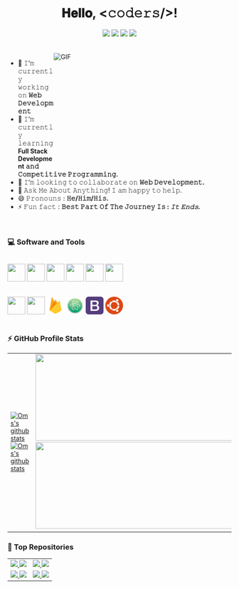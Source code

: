 <h1 align="center">
  𝐇𝐞𝐥𝐥𝐨, &lt;𝚌𝚘𝚍𝚎𝚛𝚜/&gt;!
</h1>
<div align="center"> 
  <a href="https://www.instagram.com/omi_dhokate_02/" target="_blank"><img src="https://img.shields.io/badge/-Instagram-%23E4405F?style=for-the-badge&logo=instagram&logoColor=white" target="_blank"></a>
 <a href="discordapp.com/users/993229912632733757" target="_blank"><img src="https://img.shields.io/badge/Discord-7289DA?style=for-the-badge&logo=discord&logoColor=white" target="_blank"></a> 
  <a href = "mailto:omiidhokate2002@gmail.com"><img src="https://img.shields.io/badge/-Gmail-%23333?style=for-the-badge&logo=gmail&logoColor=white" target="_blank"></a>
  <a href="https://www.linkedin.com/in/om-dhokate/" target="_blank"><img src="https://img.shields.io/badge/-LinkedIn-%230077B5?style=for-the-badge&logo=linkedin&logoColor=white" target="_blank"></a> 
  
</div>

<br/>
<br/>

<img align="right" height="250" width="400" alt="GIF" src="https://cdn.dribbble.com/users/730703/screenshots/6581243/avento.gif"/>

- 🔭 𝙸’𝚖 𝚌𝚞𝚛𝚛𝚎𝚗𝚝𝚕𝚢 𝚠𝚘𝚛𝚔𝚒𝚗𝚐 𝚘𝚗 **𝚆𝚎𝚋 𝙳𝚎𝚟𝚎𝚕𝚘𝚙𝚖𝚎𝚗𝚝**
- 🌱 𝙸’𝚖 𝚌𝚞𝚛𝚛𝚎𝚗𝚝𝚕𝚢 𝚕𝚎𝚊𝚛𝚗𝚒𝚗𝚐 **Full Stack Development 𝚊𝚗𝚍 𝙲𝚘𝚖𝚙𝚎𝚝𝚒𝚝𝚒𝚟𝚎 𝙿𝚛𝚘𝚐𝚛𝚊𝚖𝚖𝚒𝚗𝚐.**
- 👯 𝙸’𝚖 𝚕𝚘𝚘𝚔𝚒𝚗𝚐 𝚝𝚘 𝚌𝚘𝚕𝚕𝚊𝚋𝚘𝚛𝚊𝚝𝚎 𝚘𝚗 **𝚆𝚎𝚋 𝙳𝚎𝚟𝚎𝚕𝚘𝚙𝚖𝚎𝚗𝚝.**
- 💬 𝙰𝚜𝚔 𝙼𝚎 𝙰𝚋𝚘𝚞𝚝 𝙰𝚗𝚢𝚝𝚑𝚒𝚗𝚐! 𝙸 𝚊𝚖 𝚑𝚊𝚙𝚙𝚢 𝚝𝚘 𝚑𝚎𝚕𝚙.
- 😄 𝙿𝚛𝚘𝚗𝚘𝚞𝚗𝚜 : **𝙷𝚎/𝙷𝚒𝚖/𝙷𝚒𝚜.**
- ⚡ 𝙵𝚞𝚗 𝚏𝚊𝚌𝚝 : **𝙱𝚎𝚜𝚝 𝙿𝚊𝚛𝚝 𝙾𝚏 𝚃𝚑𝚎 𝙹𝚘𝚞𝚛𝚗𝚎𝚢 𝙸𝚜 : *𝙸𝚝 𝙴𝚗𝚍𝚜.***

<br/>

<h3>💻 Software and Tools</h3> 

<br/>
<code><img height="40" width="40" src="https://cdn1.iconfinder.com/data/icons/logotypes/32/badge-html-5-1024.png"></code>
<code><img height="40" width="40" src="https://cdn1.iconfinder.com/data/icons/logotypes/32/badge-css-3-1024.png"></code>
<code><img height="40" width="40" src="https://cdn4.iconfinder.com/data/icons/logos-and-brands/512/187_Js_logo_logos-1024.png"></code>
<code><img height="40" width="40" src="https://cdn4.iconfinder.com/data/icons/logos-3/600/React.js_logo-1024.png"></code>
<code><img height="40" width="40" src="https://cdn3.iconfinder.com/data/icons/popular-services-brands/512/node-128.png"></code>
<code><img height="40" width="40" src="https://cdn.icon-icons.com/icons2/2699/PNG/512/mongodb_logo_icon_170943.png"></code>

<br/>
<br/>

<code><img height="40" width="40" src="https://upload.wikimedia.org/wikipedia/commons/thumb/3/3f/Git_icon.svg/1024px-Git_icon.svg.png"></code>
<code><img height="40" width="40" src="https://cdn0.iconfinder.com/data/icons/social-icons-20/200/github-icon-512.png"></code>
<code><img height="40" width="40" src="https://raw.githubusercontent.com/github/explore/80688e429a7d4ef2fca1e82350fe8e3517d3494d/topics/firebase/firebase.png"></code>
<code><img height="40" width="40" src="https://raw.githubusercontent.com/github/explore/80688e429a7d4ef2fca1e82350fe8e3517d3494d/topics/atom/atom.png"></code>
<code><img height="40" width="40" src="https://raw.githubusercontent.com/github/explore/80688e429a7d4ef2fca1e82350fe8e3517d3494d/topics/bootstrap/bootstrap.png"></code>
<code><img height="40" width="40" src="https://raw.githubusercontent.com/github/explore/80688e429a7d4ef2fca1e82350fe8e3517d3494d/topics/ubuntu/ubuntu.png"></code>
<br/>
<br/>

<h3>⚡ GitHub Profile Stats</h3>

<table>
  <tr>
    <td width="50%">
      <a href="https://github.com/omidhokate2002#gh-light-mode-only">
        <img width="495" height="195" src="https://github-readme-stats.vercel.app/api?username=omidhokate2002&show_icons=true&rank_icon=github&include_all_commits=true&count_private=true&theme=buefy#gh-light-mode-only" alt="Oms's github stats" />
      </a>
      <a href="https://github.com/omidhokate2002#gh-dark-mode-only">
        <img width="495" height="195" src="https://github-readme-stats.vercel.app/api?username=omidhokate2002&show_icons=true&rank_icon=github&include_all_commits=true&count_private=true&theme=dark#gh-dark-mode-only" alt="Oms's github stats" />
      </a>
    </td>
    <td width="50%">
      <a href="https://github.com/omidhokate2002#gh-light-mode-only">
        <img width="495" height="195" src="https://github-readme-stats.vercel.app/api/top-langs/?username=omidhokate2002&layout=compact&theme=buefy#gh-light-mode-only" />
      </a>
      <a href="https://github.com/omidhokate2002#gh-dark-mode-only">
        <img width="495" height="195" src="https://github-readme-stats.vercel.app/api/top-langs/?username=omidhokate2002&layout=compact&theme=dark#gh-dark-mode-only" />
      </a>
    </td>
  </tr>
</table>

<h3>📕 Top Repositories</h3>
<table style="border-collapse: collapse; border: none;">
  <tr>
    <td width="50%" style="border: none;">
      <a href="https://github.com/omidhokate2002/flixxit#gh-light-mode-only">
        <img src="https://github-readme-stats.vercel.app/api/pin/?username=omidhokate2002&repo=flixxit&theme=buefy#gh-light-mode-only"/>
      </a>
      <a href="https://github.com/omidhokate2002/flixxit#gh-dark-mode-only">
        <img src="https://github-readme-stats.vercel.app/api/pin/?username=omidhokate2002&repo=flixxit&theme=dark#gh-dark-mode-only"/>
      </a>
    </td>
    <td width="50%" style="border: none;">
      <a href="https://github.com/omidhokate2002/issue-tracker#gh-light-mode-only">
        <img src="https://github-readme-stats.vercel.app/api/pin/?username=omidhokate2002&repo=issue-tracker&theme=buefy#gh-light-mode-only"/>
      </a>
      <a href="https://github.com/omidhokate2002/issue-tracker#gh-dark-mode-only">
        <img src="https://github-readme-stats.vercel.app/api/pin/?username=omidhokate2002&repo=issue-tracker&theme=dark#gh-dark-mode-only"/>
      </a>
    </td>
  </tr>
  <tr>
    <td width="50%" style="border: none;">
      <a href="https://github.com/omidhokate2002/customer-support-dashboard#gh-light-mode-only">
        <img src="https://github-readme-stats.vercel.app/api/pin/?username=omidhokate2002&repo=customer-support-dashboard&theme=buefy#gh-light-mode-only"/>
      </a>
      <a href="https://github.com/omidhokate2002/customer-support-dashboard#gh-dark-mode-only">
        <img src="https://github-readme-stats.vercel.app/api/pin/?username=omidhokate2002&repo=customer-support-dashboard&theme=dark#gh-dark-mode-only"/>
      </a>
    </td>
    <td width="50%" style="border: none;">
      <a href="https://github.com/omidhokate2002/supertuness#gh-light-mode-only">
        <img src="https://github-readme-stats.vercel.app/api/pin/?username=omidhokate2002&repo=supertuness&theme=buefy#gh-light-mode-only"/>
      </a>
      <a href="https://github.com/omidhokate2002/supertuness#gh-dark-mode-only">
        <img src="https://github-readme-stats.vercel.app/api/pin/?username=omidhokate2002&repo=supertuness&theme=dark#gh-dark-mode-only"/>
      </a>
    </td>
  </tr>
</table>

<br />
